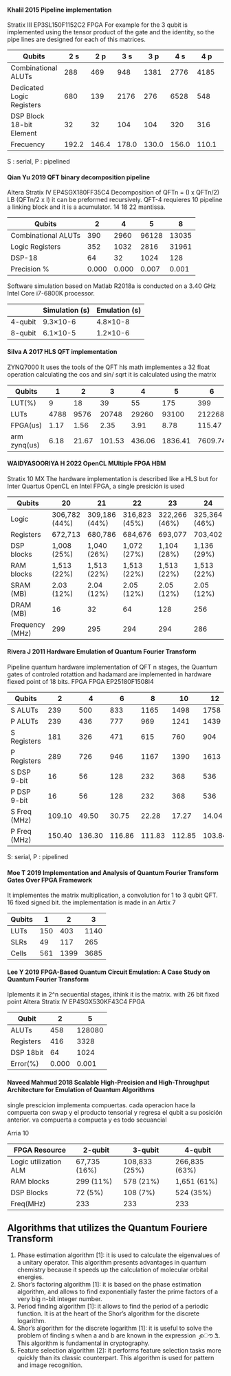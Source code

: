 #### Khalil 2015 Pipeline implementation

Stratix III EP3SL150F1152C2 FPGA
For example for the 3 qubit is implemented using the tensor product of the gate and the identity, so the pipe lines are designed for each of this matrices.

| Qubits                    | 2 s   | 2 p   | 3 s   | 3 p   | 4 s   | 4 p   | 5 s   | 5 p   |
| ------------------------- | ----- | ----- | ----- | ----- | ----- | ----- | ----- | ----- |
| Combinational ALUTs       | 288   | 469   | 948   | 1381  | 2776  | 4185  | 33904 | 34365 |
| Dedicated Logic Registers | 680   | 139   | 2176  | 276   | 6528  | 548   | 18496 | 1093  |
| DSP Block 18-bit Element  | 32    | 32    | 104   | 104   | 320   | 316   | 384   | 384   |
| Frecuency                 | 192.2 | 146.4 | 178.0 | 130.0 | 156.0 | 110.1 | 145.1 | 102.1 |

S : serial, P : pipelined

#### Qian Yu 2019 QFT binary decomposition pipeline

Altera Stratix IV EP4SGX180FF35C4
Decomposition of QFTn = (I x QFTn/2) LB (QFTn/2 x I) it can be preformed recursively. QFT-4 requieres 10 pipeline a linking block and it is a acumulator. 14 18 22 mantissa.

| Qubits              | 2     | 4     | 5     | 8     |
| ------------------- | ----- | ----- | ----- | ----- |
| Combinational ALUTs | 390   | 2960  | 96128 | 13035 |
| Logic Registers     | 352   | 1032  | 2816  | 31961 |
| DSP-18              | 64    | 32    | 1024  | 128   |
| Precision %         | 0.000 | 0.000 | 0.007 | 0.001 |

Software simulation based on Matlab R2018a is conducted on a 3.40 GHz Intel Core i7-6800K processor.

|         | Simulation (s) | Emulation (s) |
| ------- | -------------- | ------------- |
| 4-qubit | 9.3×10-6       | 4.8×10-8      |
| 8-qubit | 6.1×10-5       | 1.2×10-6      |

#### Silva A 2017 HLS QFT implementation

ZYNQ7000
It uses the tools of the QFT hls math implementes a 32 float operation calculating the cos and sin/ sqrt it is calculated using the matrix

| Qubits       | 1    | 2     | 3      | 4      | 5       | 6       |
| ------------ | ---- | ----- | ------ | ------ | ------- | ------- |
| LUT(%)       | 9    | 18    | 39     | 55     | 175     | 399     |
| LUTs         | 4788 | 9576  | 20748  | 29260  | 93100   | 212268  |
| FPGA(us)     | 1.17 | 1.56  | 2.35   | 3.91   | 8.78    | 115.47  |
| arm zynq(us) | 6.18 | 21.67 | 101.53 | 436.06 | 1836.41 | 7609.74 |

#### WAIDYASOORIYA H 2022 OpenCL MUltiple FPGA HBM

Stratix 10 MX
The hardware implementation is described like a HLS but for Inter Quartus OpenCL en Intel FPGA, a single presición is used

| Qubits          | 20            | 21            | 22            | 23            | 24            | 25            | 26            | 27            | 28            | 29            |
| --------------- | ------------- | ------------- | ------------- | ------------- | ------------- | ------------- | ------------- | ------------- | ------------- | ------------- |
| Logic           | 306,782 (44%) | 309,186 (44%) | 316,823 (45%) | 322,266 (46%) | 325,364 (46%) | 327,185 (47%) | 328,310 (47%) | 325,005 (46%) | 331,912 (47%) | 331,238 (47%) |
| Registers       | 672,713       | 680,786       | 684,676       | 693,077       | 703,402       | 710,937       | 717,952       | 722,814       | 733,189       | 742,779       |
| DSP blocks      | 1,008 (25%)   | 1,040 (26%)   | 1,072 (27%)   | 1,104 (28%)   | 1,136 (29%)   | 1,168 (29%)   | 1,200 (30%)   | 1,232 (31%)   | 1,264 (32%)   | 1,296 (33%)   |
| RAM blocks      | 1,513 (22%)   | 1,513 (22%)   | 1,513 (22%)   | 1,513 (22%)   | 1,513 (22%)   | 1,513 (22%)   | 1,513 (22%)   | 1,513 (22%)   | 1,513 (22%)   | 1,513 (22%)   |
| SRAM (MB)       | 2.03 (12%)    | 2.04 (12%)    | 2.05 (12%)    | 2.05 (12%)    | 2.05 (12%)    | 2.05 (12%)    | 2.05 (12%)    | 2.05 (12%)    | 2.05 (12%)    | 2.05 (12%)    |
| DRAM (MB)       | 16            | 32            | 64            | 128           | 256           | 512           | 1,024         | 2,048         | 4,096         | 8,192         |
| Frequency (MHz) | 299           | 295           | 294           | 294           | 286           | 286           | 300           | 300           | 300           | 300           |

#### Rivera J 2011 Hardware Emulation of Quantum Fourier Transform

Pipeline quantum hardware implementation of QFT n stages, the Quantum gates of controled rotattion and hadamard are implemented in hardware fiexed point of 18 bits. FPGA FPGA EP25180F1508I4

| Qubits       | 2      | 4      | 6      | 8      | 10     | 12     | 14    | 16    |
| ------------ | ------ | ------ | ------ | ------ | ------ | ------ | ----- | ----- |
| S ALUTs      | 239    | 500    | 833    | 1165   | 1498   | 1758   | 2090  | 15228 |
| P ALUTs      | 239    | 436    | 777    | 969    | 1241   | 1439   | 1711  | 14786 |
| S Registers  | 181    | 326    | 471    | 615    | 760    | 904    | 1048  | 2128  |
| P Registers  | 289    | 726    | 946    | 1167   | 1390   | 1613   | 1837  | 3537  |
| S DSP 9-bit  | 16     | 56     | 128    | 232    | 368    | 536    | 736   | 768   |
| P DSP 9-bit  | 16     | 56     | 128    | 232    | 368    | 536    | 736   | 768   |
| S Freq (MHz) | 109.10 | 49.50  | 30.75  | 22.28  | 17.27  | 14.04  | 11.70 | 10.17 |
| P Freq (MHz) | 150.40 | 136.30 | 116.86 | 111.83 | 112.85 | 103.84 | 97.30 | 83.10 |

S: serial, P : pipelined

#### Moe T 2019 Implementation and Analysis of Quantum Fourier Transform Gates Over FPGA Framework

It implementes the matrix multiplication, a convolution for 1 to 3 qubit QFT. 16 fixed signed bit. the implementation is made in an Artix 7

| Qubits | 1   | 2    | 3    |
| ------ | --- | ---- | ---- |
| LUTs   | 150 | 403  | 1140 |
| SLRs   | 49  | 117  | 265  |
| Cells  | 561 | 1399 | 3685 |

#### Lee Y 2019 FPGA-Based Quantum Circuit Emulation: A Case Study on Quantum Fourier Transform

Iplements it in 2^n secuential stages, ithink it is the matrix. with 26 bit fixed point
Altera Stratix IV EP4SGX530KF43C4 FPGA

| Qubit     | 2     | 5      |
| --------- | ----- | ------ |
| ALUTs     | 458   | 128080 |
| Registers | 416   | 3328   |
| DSP 18bit | 64    | 1024   |
| Error(%)  | 0.000 | 0.001  |

#### Naveed Mahmud 2018 Scalable High-Precision and High-Throughput Architecture for Emulation of Quantum Algorithms

single prescicion implementa compuertas. cada operacion hace la compuerta con swap y el producto tensorial y regresa el qubit a su posición anterior. va compuerta a compueta y es todo secuancial

Arria 10

| FPGA Resource         | 2-qubit      | 3-qubit       | 4-qubit       |
| --------------------- | ------------ | ------------- | ------------- |
| Logic utilization ALM | 67,735 (16%) | 108,833 (25%) | 266,835 (63%) |
| RAM blocks            | 299 (11%)    | 578 (21%)     | 1,651 (61%)   |
| DSP Blocks            | 72 (5%)      | 108 (7%)      | 524 (35%)     |
| Freq(MHz)             | 233          | 233           | 233           |

## Algorithms that utilizes the Quantum Fouriere Transform

1. Phase estimation algorithm [1]: it is used to calculate the
   eigenvalues of a unitary operator. This algorithm presents
   advantages in quantum chemistry because it speeds up the
   calculation of molecular orbital energies.
2. Shor’s factoring algorithm [1]: it is based on the phase
   estimation algorithm, and allows to find exponentially faster
   the prime factors of a very big n-bit integer number.
3. Period finding algorithm [1]: it allows to find the period
   of a periodic function. It is at the heart of the Shor’s algorithm
   for the discrete logarithm.
4. Shor’s algorithm for the discrete logarithm [1]: it is
   useful to solve the problem of finding s when a and b are
   known in the expression ܾ ൌ ܽݏ. This algorithm is
   fundamental in cryptography.
5. Feature selection algorithm [2]: it performs feature
   selection tasks more quickly than its classic counterpart. This
   algorithm is used for pattern and image recognition.
